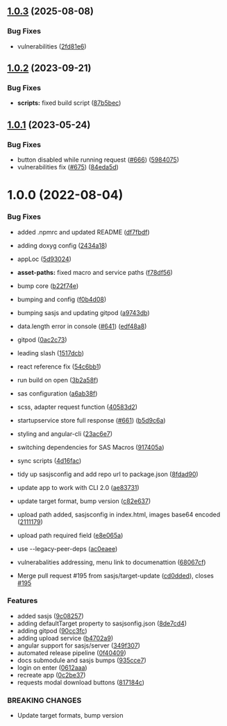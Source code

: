 ## [1.0.3](https://github.com/sasjs/angular-seed-app/compare/v1.0.2...v1.0.3) (2025-08-08)


### Bug Fixes

* vulnerabilities ([2fd81e6](https://github.com/sasjs/angular-seed-app/commit/2fd81e6a9d1b87f6cd9dd156c004b181abcfba99))

## [1.0.2](https://github.com/sasjs/angular-seed-app/compare/v1.0.1...v1.0.2) (2023-09-21)


### Bug Fixes

* **scripts:** fixed build script ([87b5bec](https://github.com/sasjs/angular-seed-app/commit/87b5bec01034f2e5127009862135045d7fb64ace))

## [1.0.1](https://github.com/sasjs/angular-seed-app/compare/v1.0.0...v1.0.1) (2023-05-24)


### Bug Fixes

* button disabled while running request ([#666](https://github.com/sasjs/angular-seed-app/issues/666)) ([5984075](https://github.com/sasjs/angular-seed-app/commit/5984075ecbc88adb093cac9baf57abe6fcc1e50f))
* vulnerabilities fix ([#675](https://github.com/sasjs/angular-seed-app/issues/675)) ([84eda5d](https://github.com/sasjs/angular-seed-app/commit/84eda5d3d8f6c85075f70c129737e916da9f42c4))

# 1.0.0 (2022-08-04)


### Bug Fixes

* added .npmrc and updated README ([df7fbdf](https://github.com/sasjs/angular-seed-app/commit/df7fbdf53c02a4062fa396b8e0f80161b887964c))
* adding doxyg config ([2434a18](https://github.com/sasjs/angular-seed-app/commit/2434a184df1fae4b91795d1ae88668a21732e784))
* appLoc ([5d93024](https://github.com/sasjs/angular-seed-app/commit/5d93024f2c35a0cc57ab9e1d34f3fd182ca4cdb3))
* **asset-paths:** fixed macro and service paths ([f78df56](https://github.com/sasjs/angular-seed-app/commit/f78df56cfa7cf2573ad8e6787758eb28bc21ea88))
* bump core ([b22f74e](https://github.com/sasjs/angular-seed-app/commit/b22f74ed02109c1009035b76bb80108870d9883e))
* bumping and config ([f0b4d08](https://github.com/sasjs/angular-seed-app/commit/f0b4d0829cd4ae60b33a0f55bb5f0e08ea73b93e))
* bumping sasjs and updating gitpod ([a9743db](https://github.com/sasjs/angular-seed-app/commit/a9743db1be46bc46c2983b05b4b176578ebbb68b))
* data.length error in console ([#641](https://github.com/sasjs/angular-seed-app/issues/641)) ([edf48a8](https://github.com/sasjs/angular-seed-app/commit/edf48a835526c9895baf7345d19c27c82c4c4f5d))
* gitpod ([0ac2c73](https://github.com/sasjs/angular-seed-app/commit/0ac2c7354ff599c347f9c227099068d171004caf))
* leading slash ([1517dcb](https://github.com/sasjs/angular-seed-app/commit/1517dcb24624393cc7d74099b360c74ac56f0a1b))
* react  reference fix ([54c6bb1](https://github.com/sasjs/angular-seed-app/commit/54c6bb1bbae4dc1ad763d118f817260d3ec46885))
* run build on open ([3b2a58f](https://github.com/sasjs/angular-seed-app/commit/3b2a58f8f6d295b06b73f3391eda6e5aa50887bf))
* sas configuration ([a6ab38f](https://github.com/sasjs/angular-seed-app/commit/a6ab38f9f4e1627e2a1388f25eeb76c4855b96c3))
* scss, adapter request function ([40583d2](https://github.com/sasjs/angular-seed-app/commit/40583d294ac2ed879fd3162d9f210153af12e8ac))
* startupservice store full response ([#661](https://github.com/sasjs/angular-seed-app/issues/661)) ([b5d9c6a](https://github.com/sasjs/angular-seed-app/commit/b5d9c6af68a3cafc7af9983ec95f536771047fac))
* styling and angular-cli ([23ac6e7](https://github.com/sasjs/angular-seed-app/commit/23ac6e75a88648153019ea3a500433b354d88d7f))
* switching dependencies for SAS Macros ([917405a](https://github.com/sasjs/angular-seed-app/commit/917405a6ad204143f14d53a7c8f225f9d50db544))
* sync scripts ([4d16fac](https://github.com/sasjs/angular-seed-app/commit/4d16fac79471239ae88a022fb365afc87f3652aa))
* tidy up sasjsconfig and add repo url to package.json ([8fdad90](https://github.com/sasjs/angular-seed-app/commit/8fdad9012ee25a16ee96ad3f6dd5cf4c4ea00253))
* update app to work with CLI 2.0 ([ae83731](https://github.com/sasjs/angular-seed-app/commit/ae83731e756e93674d534d94dcdadffb04b10ad1))
* update target format, bump version ([c82e637](https://github.com/sasjs/angular-seed-app/commit/c82e637fcd1779b7fd08f888dd87804f8dad93e3))
* upload path added, sasjsconfig in index.html, images base64 encoded ([2111179](https://github.com/sasjs/angular-seed-app/commit/211117985bc9a9ee731c87ac3c95f0a18732ceb4))
* upload path required field ([e8e065a](https://github.com/sasjs/angular-seed-app/commit/e8e065ac181c2a52dfa5056f63e243e297996a6e))
* use --legacy-peer-deps  ([ac0eaee](https://github.com/sasjs/angular-seed-app/commit/ac0eaeec12da28c219b6afa0c4e0749f31f7b89a))
* vulnerabalities addressing, menu link to documenattion ([68067cf](https://github.com/sasjs/angular-seed-app/commit/68067cf9037747e99b9e9141b8c108c65cdd669f))


* Merge pull request #195 from sasjs/target-update ([cd0dded](https://github.com/sasjs/angular-seed-app/commit/cd0ddedabca3e080395253ba2894bce0671cb04e)), closes [#195](https://github.com/sasjs/angular-seed-app/issues/195)


### Features

* added sasjs ([9c08257](https://github.com/sasjs/angular-seed-app/commit/9c08257a698fa08e07f8b5ab5fc6abdef0380aa1))
* adding defaultTarget property to sasjsonfig.json ([8de7cd4](https://github.com/sasjs/angular-seed-app/commit/8de7cd413f36bb019b810cc1ff73f46750295e6e))
* adding gitpod ([90cc3fc](https://github.com/sasjs/angular-seed-app/commit/90cc3fcd022b690fa1e86d4976a497429def94dd))
* adding upload service ([b4702a9](https://github.com/sasjs/angular-seed-app/commit/b4702a9c834c37ff0792775e3cfe511e854681fd))
* angular support for sasjs/server ([349f307](https://github.com/sasjs/angular-seed-app/commit/349f307624fbf4a5c5a75589d645b367c33ba9d0))
* automated release pipeline ([0f40409](https://github.com/sasjs/angular-seed-app/commit/0f40409de63e1c80ada94b5823c3721091b0f1be))
* docs submodule and sasjs bumps ([935cce7](https://github.com/sasjs/angular-seed-app/commit/935cce7ac39e6f41dccca6e7354bc9d0340f4a89))
* login on enter ([0612aaa](https://github.com/sasjs/angular-seed-app/commit/0612aaa859ddeb9650dc6cafa074770fed8c5fdc))
* recreate app ([0c2be37](https://github.com/sasjs/angular-seed-app/commit/0c2be3753549bda0be4e75e91d477bf0c6549b03))
* requests modal download buttons ([817184c](https://github.com/sasjs/angular-seed-app/commit/817184c7665126464bfbb1b8a262e62c13b9f040))


### BREAKING CHANGES

* Update target formats, bump version
